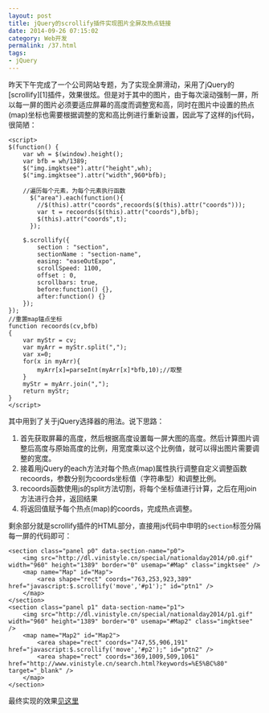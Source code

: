 ```yaml
---
layout: post
title: jQuery的scrollify插件实现图片全屏及热点链接
date: 2014-09-26 07:15:02
category: Web开发
permalink: /37.html
tags:
- jQuery
---
```


<!--markdown-->昨天下午完成了一个公司网站专题，为了实现全屏滑动，采用了jQuery的[scrollify][1]插件，效果很炫。但是对于其中的图片，由于每次滚动强制一屏，所以每一屏的图片必须要适应屏幕的高度而调整宽和高，同时在图片中设置的热点(map)坐标也需要根据调整的宽和高比例进行重新设置，因此写了这样的js代码，很简陋：

    <script>
    $(function() {
        var wh = $(window).height();
        var bfb = wh/1389;
        $("img.imgktsee").attr("height",wh);
        $("img.imgktsee").attr("width",960*bfb);
    
        //遍历每个元素，为每个元素执行函数
          $("area").each(function(){
            //$(this).attr("coords",recoords($(this).attr("coords")));
            var t = recoords($(this).attr("coords"),bfb);
            $(this).attr("coords",t);
          });
    
        $.scrollify({
            section : "section",
            sectionName : "section-name",
            easing: "easeOutExpo",
            scrollSpeed: 1100,
            offset : 0,
            scrollbars: true,
            before:function() {},
            after:function() {}
        });
    });
    //重置map锚点坐标
    function recoords(cv,bfb)
    {
        var myStr = cv;
        var myArr = myStr.split(",");
        var x=0;
        for(x in myArr){
            myArr[x]=parseInt(myArr[x]*bfb,10);//取整
        }
        myStr = myArr.join(",");
        return myStr;
    }
    </script>
    

其中用到了关于jQuery选择器的用法。说下思路：

1.  首先获取屏幕的高度，然后根据高度设置每一屏大图的高度。然后计算图片调整后高度与原始高度的比例，用宽度乘以这个比例值，就可以得出图片需要调整的宽度。
2.  接着用jQuery的each方法对每个热点(map)属性执行调整自定义调整函数recoords，参数分别为coords坐标值（字符串型）和调整比例。
3.  recoords函数使用js的split方法切割，将每个坐标值进行计算，之后在用join方法进行合并，返回结果
4.  将返回值赋予每个热点(map)的coords，完成热点调整。

剩余部分就是scrollify插件的HTML部分，直接用js代码中申明的`section`标签分隔每一屏的代码即可：

    <section class="panel p0" data-section-name="p0">
        <img src="http://dl.vinistyle.cn/special/nationalday2014/p0.gif" width="960" height="1389" border="0" usemap="#Map" class="imgktsee" />
        <map name="Map" id="Map">
            <area shape="rect" coords="763,253,923,389" href="javascript:$.scrollify('move','#p1');" id="ptn1" />
        </map>
    </section>
    <section class="panel p1" data-section-name="p1">
        <img src="http://dl.vinistyle.cn/special/nationalday2014/p1.gif" width="960" height="1389" border="0" usemap="#Map2" class="imgktsee" />
        <map name="Map2" id="Map2">
            <area shape="rect" coords="747,55,906,191" href="javascript:$.scrollify('move','#p2');" id="ptn2" />
            <area shape="rect" coords="369,1009,509,1061" href="http://www.vinistyle.cn/search.html?keywords=%E5%BC%80" target="_blank" />
        </map>
    </section>
    

最终实现的效果[见这里][2]

 [1]: http://projects.lukehaas.me/scrollify/
 [2]: http://www.vinistyle.cn/s/2014NationalDay/